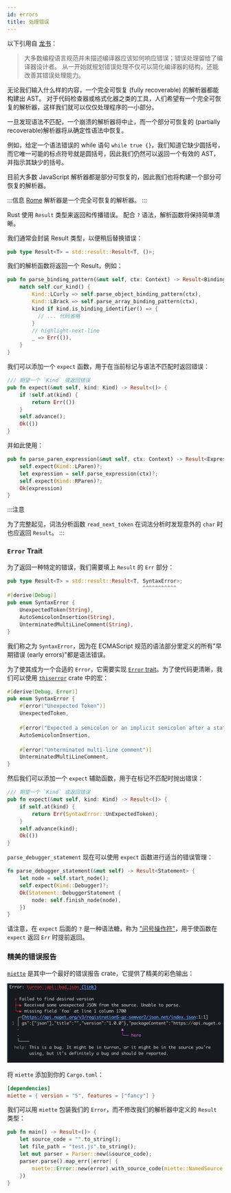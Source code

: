 ```yaml
---
id: errors
title: 处理错误
---
```


以下引用自 [龙书](https://www.amazon.com/Compilers-Principles-Techniques-Tools-2nd/dp/0321486811)：

> 大多数编程语言规范并未描述编译器应该如何响应错误；错误处理留给了编译器设计者。
> 从一开始就规划错误处理不仅可以简化编译器的结构，还能改善其错误处理能力。

无论我们输入什么样的内容，一个完全可恢复 (fully recoverable) 的解析器都能构建出 AST。
对于代码检查器或格式化器之类的工具，人们希望有一个完全可恢复的解析器，这样我们就可以仅仅处理程序的一小部分。

一旦发现语法不匹配，一个崩溃的解析器将中止，而一个部分可恢复的 (partially recoverable)解析器将从确定性语法中恢复。

例如，给定一个语法错误的 while 语句 `while true {}`，我们知道它缺少圆括号，而它唯一可能的标点符号就是圆括号，因此我们仍然可以返回一个有效的 AST，并指示其缺少的括号。

目前大多数 JavaScript 解析器都是部分可恢复的，因此我们也将构建一个部分可恢复的解析器。

:::信息
[Rome](https://github.com/rome/tools) 解析器是一个完全可恢复的解析器。
:::

Rust 使用 `Result` 类型来返回和传播错误。
配合 `?` 语法，解析函数将保持简单清晰。

我们通常会封装 Result 类型，以便稍后替换错误：

```rust
pub type Result<T> = std::result::Result<T, ()>;
```

我们的解析函数将返回一个 Result，例如：

```rust
pub fn parse_binding_pattern(&mut self, ctx: Context) -> Result<BindingPattern<'a>> {
    match self.cur_kind() {
        Kind::LCurly => self.parse_object_binding_pattern(ctx),
        Kind::LBrack => self.parse_array_binding_pattern(ctx),
        kind if kind.is_binding_identifier() => {
          // ... 代码省略
        }
        // highlight-next-line
        _ => Err(()),
    }
}
```

我们可以添加一个 `expect` 函数，用于在当前标记与语法不匹配时返回错误：

```rust
/// 期望一个 `Kind` 或返回错误
pub fn expect(&mut self, kind: Kind) -> Result<()> {
    if !self.at(kind) {
        return Err(())
    }
    self.advance();
    Ok(())
}
```

并如此使用：

```rust
pub fn parse_paren_expression(&mut self, ctx: Context) -> Result<Expression> {
    self.expect(Kind::LParen)?;
    let expression = self.parse_expression(ctx)?;
    self.expect(Kind::RParen)?;
    Ok(expression)
}
```

:::注意

为了完整起见，词法分析函数 `read_next_token` 在词法分析时发现意外的 `char` 时也应返回 `Result`。
:::

### `Error` Trait

为了返回一种特定的错误，我们需要填上 `Result` 的 `Err` 部分：

```rust
pub type Result<T> = std::result::Result<T, SyntaxError>;
                                            ^^^^^^^^^^^
#[derive(Debug)]
pub enum SyntaxError {
    UnexpectedToken(String),
    AutoSemicolonInsertion(String),
    UnterminatedMultiLineComment(String),
}
```

我们称之为 `SyntaxError`，因为在 ECMAScript 规范的语法部分里定义的所有"早期错误 (early errors)"都是语法错误。

为了使其成为一个合适的 `Error`，它需要实现 [`Error` trait](https://doc.rust-lang.org/std/error/trait.Error.html)。为了使代码更清晰，我们可以使用 [`thiserror`](https://docs.rs/thiserror/latest/thiserror) crate 中的宏：

```rust
#[derive(Debug, Error)]
pub enum SyntaxError {
    #[error("Unexpected Token")]
    UnexpectedToken,

    #[error("Expected a semicolon or an implicit semicolon after a statement, but found none")]
    AutoSemicolonInsertion,

    #[error("Unterminated multi-line comment")]
    UnterminatedMultiLineComment,
}
```

然后我们可以添加一个 `expect` 辅助函数，用于在标记不匹配时抛出错误：

```rust
/// 期望一个 `Kind` 或返回错误
pub fn expect(&mut self, kind: Kind) -> Result<()> {
    if self.at(kind) {
        return Err(SyntaxError::UnExpectedToken);
    }
    self.advance(kind);
    Ok(())
}
```

`parse_debugger_statement` 现在可以使用 `expect` 函数进行适当的错误管理：

```rust
fn parse_debugger_statement(&mut self) -> Result<Statement> {
    let node = self.start_node();
    self.expect(Kind::Debugger)?;
    Ok(Statement::DebuggerStatement {
        node: self.finish_node(node),
    })
}
```

请注意，在 `expect` 后面的 `?` 是一种语法糖，称为 ["问号操作符"](https://doc.rust-lang.org/book/ch09-02-recoverable-errors-with-result.html#a-shortcut-for-propagating-errors-the--operator)，用于使函数在 `expect` 返回 `Err` 时提前返回。

### 精美的错误报告

[`miette`](https://docs.rs/miette/latest/miette) 是其中一个最好的错误报告 crate，它提供了精美的彩色输出：

![miette](https://raw.githubusercontent.com/zkat/miette/main/images/serde_json.png)

将 `miette` 添加到你的 `Cargo.toml`：

```toml
[dependencies]
miette = { version = "5", features = ["fancy"] }
```

我们可以用 `miette` 包装我们的 `Error`，而不修改我们的解析器中定义的 `Result` 类型：

```rust
pub fn main() -> Result<()> {
    let source_code = "".to_string();
    let file_path = "test.js".to_string();
    let mut parser = Parser::new(&source_code);
    parser.parse().map_err(|error| {
        miette::Error::new(error).with_source_code(miette::NamedSource::new(file_path, source_code))
    })
}
```
